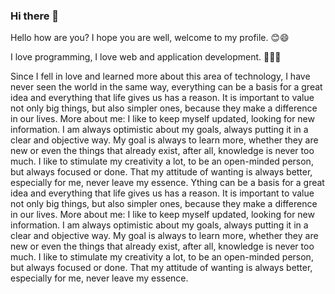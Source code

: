 ### Hi there 👋
Hello how are you? I hope you are well, welcome to my profile. 😊😄

I love programming, I love web and application development. 👨🏻‍💻

Since I fell in love and learned more about this area of ​​technology, I have never seen the world in the same way, everything can be a basis for a great idea and everything that life gives us has a reason. It is important to value not only big things, but also simpler ones, because they make a difference in our lives.
More about me:
I like to keep myself updated, looking for new information. I am always optimistic about my goals, always putting it in a clear and objective way. My goal is always to learn more, whether they are new or even the things that already exist, after all, knowledge is never too much. I like to stimulate my creativity a lot, to be an open-minded person, but always focused or done. That my attitude of wanting is always better, especially for me, never leave my essence.
Ything can be a basis for a great idea and everything that life gives us has a reason. It is important to value not only big things, but also simpler ones, because they make a difference in our lives.
More about me:
I like to keep myself updated, looking for new information. I am always optimistic about my goals, always putting it in a clear and objective way. My goal is always to learn more, whether they are new or even the things that already exist, after all, knowledge is never too much. I like to stimulate my creativity a lot, to be an open-minded person, but always focused or done. That my attitude of wanting is always better, especially for me, never leave my essence.
